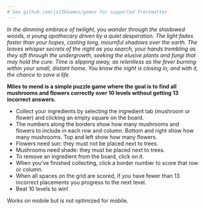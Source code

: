 ```yaml
---
# See github.com/js13kGames/games for supported frontmatter
---
```

*In the dimming embrace of twilight, you wander through the shadowed woods, a young apothecary driven by a quiet desperation. The light fades faster than your hopes, casting long, mournful shadows over the earth. The leaves whisper secrets of the night as you search, your hands trembling as they sift through the undergrowth, seeking the elusive plants and fungi that may hold the cure. Time is slipping away, as relentless as the fever burning within your small, distant home. You know the night is closing in, and with it, the chance to save a life.*

**Miles to mend is a simple puzzle game where the goal is to find all mushrooms and flowers correctly over 10 levels without getting 13 incorrect answers.**
- Collect your ingredients by selecting the ingredient tab (mushroom or flower) and clicking an empty square on the board.
- The numbers along the borders show how many mushrooms and flowers to include in each row and column. Bottom and right show how many mushrooms. Top and left show how many flowers.
- Flowers need sun: they must not be placed next to trees.
- Mushrooms need shade: they must be placed next to trees.
- To remove an ingredient from the board, click on it.
- When you've finished collecting, click a border number to score that row or column.
- When all spaces on the grid are scored, if you have fewer than 13 incorrect placements you progress to the next level.
- Beat 10 levels to win!

Works on mobile but is not optimized for mobile.
